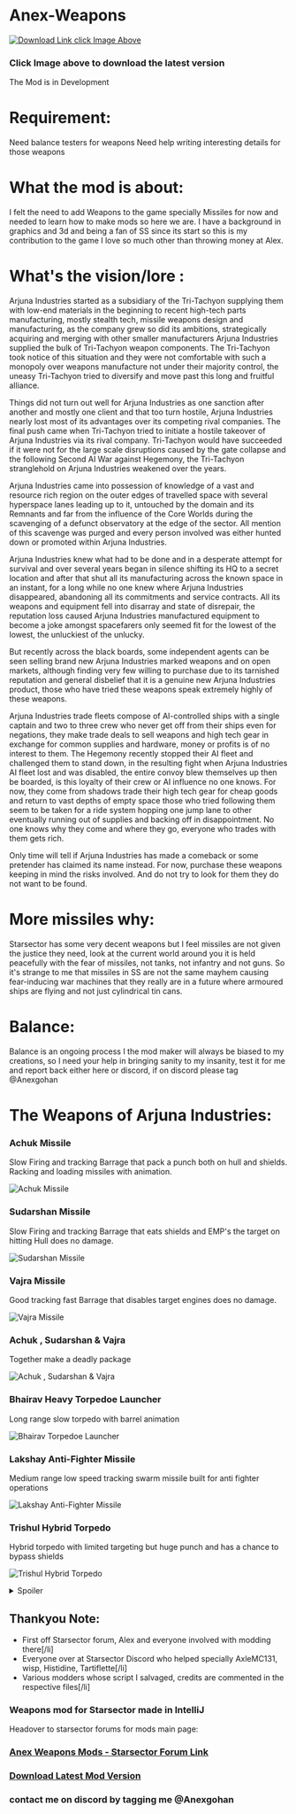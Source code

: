 # Anex-Weapons

[![Download Link click Image Above](https://i.imgur.com/Lztn7qM.png)](https://github.com/Anexgohan/Anex-Weapons/releases/latest/)
### Click Image above to download the latest version

The Mod is in Development

# Requirement:
Need balance testers for weapons 
Need help writing interesting details for those weapons

# What the mod is about:
I felt the need to add Weapons to the game specially Missiles for now and needed to learn how to make mods so here we are.
I have a background in graphics and 3d and being a fan of SS since its start so this is my contribution to the game I love so much other than throwing money at Alex.

# What's the vision/lore :
Arjuna Industries started as a subsidiary of the Tri-Tachyon supplying them with low-end materials in the beginning to recent high-tech parts manufacturing, mostly stealth tech, missile weapons design and manufacturing, as the company grew so did its ambitions, strategically acquiring and merging with other smaller manufacturers Arjuna Industries supplied the bulk of Tri-Tachyon weapon components. 
The Tri-Tachyon took notice of this situation and they were not comfortable with such a monopoly over weapons manufacture not under their majority control, the uneasy Tri-Tachyon tried to diversify and move past this long and fruitful alliance.

Things did not turn out well for Arjuna Industries as one sanction after another and mostly one client and that too turn hostile, Arjuna Industries nearly lost most of its advantages over its competing rival companies. The final push came when Tri-Tachyon tried to initiate a hostile takeover of Arjuna Industries via its rival company.
Tri-Tachyon would have succeeded if it were not for the large scale disruptions caused by the gate collapse and the following Second AI War against Hegemony, the Tri-Tachyon stranglehold on Arjuna Industries weakened over the years.

Arjuna Industries came into possession of knowledge of a vast and resource rich region on the outer edges of travelled space with several hyperspace lanes leading up to it, untouched by the domain and its Remnants and far from the influence of the Core Worlds during the scavenging of a defunct observatory at the edge of the sector. All mention of this scavenge was purged and every person involved was either hunted down or promoted within Arjuna Industries. 

Arjuna Industries knew what had to be done and in a desperate attempt for survival and over several years began in silence shifting its HQ to a secret location and after that shut all its manufacturing across the known space in an instant, for a long while no one knew where Arjuna Industries disappeared, abandoning all its commitments and service contracts. All its weapons and equipment fell into disarray and state of disrepair, the reputation loss caused Arjuna Industries manufactured equipment to become a joke amongst spacefarers only seemed fit for the lowest of the lowest, the unluckiest of the unlucky.

But recently across the black boards, some independent agents can be seen selling brand new Arjuna Industries marked weapons and on open markets, although finding very few willing to purchase due to its tarnished reputation and general disbelief that it is a genuine new Arjuna Industries product, those who have tried these weapons speak extremely highly of these weapons.

Arjuna Industries trade fleets compose of AI-controlled ships with a single captain and two to three crew who never get off from their ships even for negations, they make trade deals to sell weapons and high tech gear in exchange for common supplies and hardware, money or profits is of no interest to them. The Hegemony recently stopped their AI fleet and challenged them to stand down, in the resulting fight when Arjuna Industries AI fleet lost and was disabled, the entire convoy blew themselves up then be boarded, is this loyalty of their crew or AI influence no one knows. For now, they come from shadows trade their high tech gear for cheap goods and return to vast depths of empty space those who tried following them seem to be taken for a ride system hopping one jump lane to other eventually running out of supplies and backing off in disappointment. No one knows why they come and where they go, everyone who trades with them gets rich.

Only time will tell if Arjuna Industries has made a comeback or some pretender has claimed its name instead.
For now, purchase these weapons keeping in mind the risks involved. And do not try to look for them they do not want to be found.

# More missiles why:
Starsector has some very decent weapons but I feel missiles are not given the justice they need, look at the current world around you it is held peacefully with the fear of missiles, not tanks, not infantry and not guns. So it's strange to me that missiles in SS are not the same mayhem causing fear-inducing war machines that they really are in a future where armoured ships are flying and not just cylindrical tin cans.

# Balance:
Balance is an ongoing process I the mod maker will always be biased to my creations, so I need your help in bringing sanity to my insanity, test it for me and report back either here or discord, if on discord please tag @Anexgohan

# The Weapons of Arjuna Industries:


### Achuk Missile 
Slow Firing and tracking Barrage that pack a punch both on hull and shields. Racking and loading missiles with animation.

![Achuk Missile](https://media.giphy.com/media/Vbhr5LHGTxfIKskMTn/giphy-downsized-large.gif)

### Sudarshan Missile
Slow Firing and tracking Barrage that eats shields and EMP's the target on hitting Hull does no damage.

![Sudarshan Missile](https://media.giphy.com/media/AIQoWuumMWysVdTEEY/giphy-downsized-large.gif)

### Vajra Missile
Good tracking fast Barrage that disables target engines does no damage.

![Vajra Missile](https://media.giphy.com/media/gXGSmTjAMxtkxpyYeo/giphy-downsized-large.gif)

### Achuk , Sudarshan & Vajra
Together make a deadly package

![Achuk , Sudarshan & Vajra](https://media.giphy.com/media/2ZWFXyXwcch9IxDM46/giphy-downsized-large.gif)

### Bhairav Heavy Torpedoe Launcher
Long range slow torpedo with barrel animation

![Bhairav Torpedoe Launcher](https://media.giphy.com/media/0utrSdNcnAHAWdiyOT/giphy-downsized-large.gif)

### Lakshay Anti-Fighter Missile
Medium range low speed tracking swarm missile built for anti fighter operations

![Lakshay Anti-Fighter Missile](https://media.giphy.com/media/yV0fgstw58m1CDva1A/giphy-downsized-large.gif)

### Trishul Hybrid Torpedo
Hybrid torpedo with limited targeting but huge punch and has a chance to bypass shields

![Trishul Hybrid Torpedo](https://media.giphy.com/media/b3N4UmtejzGqIXGyvr/giphy-downsized.gif)

<details>
  <summary>Spoiler</summary>
  
  ```
  More to follow
  ```
</details>

## Thankyou Note:

* First off Starsector forum, Alex and everyone involved with modding there[/li]
* Everyone over at Starsector Discord who helped specially AxleMC131, wisp, Histidine, Tartiflette[/li]
* Various modders whose script I salvaged, credits are commented in the respective files[/li]


### Weapons mod for Starsector made in IntelliJ

Headover to starsector forums for mods main page:

### [Anex Weapons Mods - Starsector Forum Link](https://fractalsoftworks.com/forum/index.php?topic=24084.0)

### [Download Latest Mod Version](https://github.com/Anexgohan/Anex-Weapons/releases/latest/)

### contact me on discord by tagging me @Anexgohan




